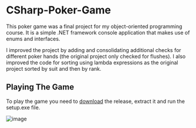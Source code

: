 # CSharp-Poker-Game
This poker game was a final project for my object-oriented programming course. It is a simple .NET framework console application that makes use of enums and interfaces.

I improved the project by adding and consolidating additional checks for different poker hands (the original project only checked for flushes). I also improved the code for sorting using lambda expressions as the original project sorted by suit and then by rank.

## Playing The Game 
To play the game you need to [download](https://github.com/asathkumara/CSharp-Poker-Game/releases/tag/v1.0) the release, extract it and run the setup.exe file. 

![image](https://user-images.githubusercontent.com/28933557/51796736-9803fb00-21ac-11e9-8e1e-3a01bac752eb.png)
